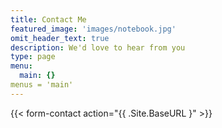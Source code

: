 ```yaml
---
title: Contact Me
featured_image: 'images/notebook.jpg'
omit_header_text: true
description: We'd love to hear from you
type: page
menu:
  main: {}
menus = 'main'
---
```


{{< form-contact action="{{ .Site.BaseURL }"  >}}
